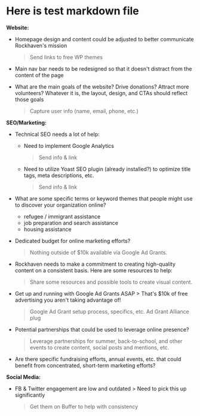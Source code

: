 # Here is test markdown file

**Website:**
- Homepage design and content could be adjusted to better communicate Rockhaven's mission
  > Send links to free WP themes

- Main nav bar needs to be redesigned so that it doesn't distract from the content of the page
- What are the main goals of the website? Drive donations? Attract more volunteers? Whatever it is, the layout, design, and CTAs should reflect those goals
  > Capture user info (name, email, phone, etc.)


**SEO/Marketing:**
- Technical SEO needs a lot of help:
  - Need to implement Google Analytics
    > Send info & link

  - Need to utilize Yoast SEO plugin (already installed?) to optimize title tags, meta descriptions, etc.
    > Send info & link

- What are some specific terms or keyword themes that people might use to discover your organization online?
  - refugee / immigrant assistance
  - job preparation and search assistance
  - housing assistance

- Dedicated budget for online marketing efforts?
  > Nothing outside of $10k available via Google Ad Grants.

- Rockhaven needs to make a commitment to creating high-quality content on a consistent basis. Here are some resources to help:
  > Share some resources and possible tools to create visual content.

- Get up and running with Google Ad Grants ASAP > That's $10k of free advertising you aren't taking advantage of!
  > Google Ad Grant setup process, specifics, etc.
  > Ad Grant Alliance plug


- Potential partnerships that could be used to leverage online presence?
  > Leverage partnerships for summer, back-to-school, and other events to create content, social posts and mentions, etc.

- Are there specific fundraising efforts, annual events, etc. that could benefit from concentrated, short-term marketing efforts?
  >


**Social Media:**
- FB & Twitter engagement are low and outdated > Need to pick this up significantly
  > Get them on Buffer to help with consistency
